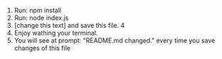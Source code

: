 1. Run: npm install
2. Run: node index.js
3. [change this text] and save this file. 4
4. Enjoy wathing your terminal. 
5. You will see at prompt: "README.md changed." every time you save changes of this file